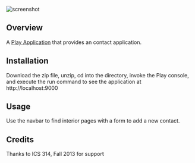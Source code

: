 ![screenshot](https://raw.github.com/aghalarp/digits/Attempt-2/doc/a18-digits-homepage.png)

Overview
--------

A [Play Application](http://www.playframework.com/) that provides an contact application.

Installation
------------

Download the zip file, unzip, cd into the directory, invoke the Play console, and execute the run command to see the application at http://localhost:9000

Usage
-----

Use the navbar to find interior pages with a form to add a new contact.

Credits
-------

Thanks to ICS 314, Fall 2013 for support
  
